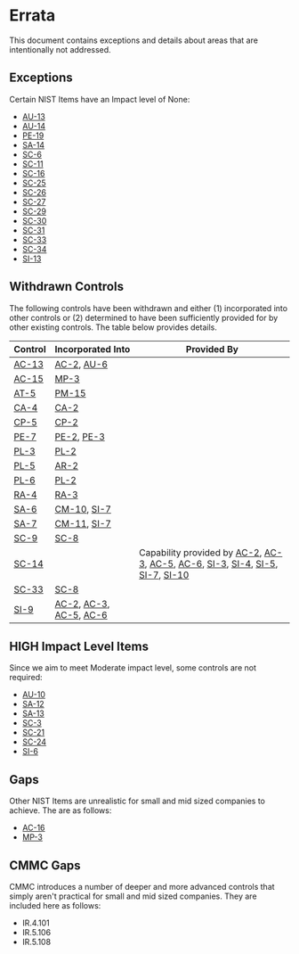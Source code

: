 # Errata

This document contains exceptions and details about areas that are intentionally not addressed.

## Exceptions

Certain NIST Items have an Impact level of None:

* [AU-13](https://nvd.nist.gov/800-53/Rev4/control/AU-13)
* [AU-14](https://nvd.nist.gov/800-53/Rev4/control/AU-14)
* [PE-19](https://nvd.nist.gov/800-53/Rev4/control/PE-19)
* [SA-14](https://nvd.nist.gov/800-53/Rev4/control/SA-14)
* [SC-6](https://nvd.nist.gov/800-53/Rev4/control/SC-6)
* [SC-11](https://nvd.nist.gov/800-53/Rev4/control/SC-11)
* [SC-16](https://nvd.nist.gov/800-53/Rev4/control/SC-16)
* [SC-25](https://nvd.nist.gov/800-53/Rev4/control/SC-25)
* [SC-26](https://nvd.nist.gov/800-53/Rev4/control/SC-26)
* [SC-27](https://nvd.nist.gov/800-53/Rev4/control/SC-27)
* [SC-29](https://nvd.nist.gov/800-53/Rev4/control/SC-29)
* [SC-30](https://nvd.nist.gov/800-53/Rev4/control/SC-30)
* [SC-31](https://nvd.nist.gov/800-53/Rev4/control/SC-31)
* [SC-33](https://nvd.nist.gov/800-53/Rev4/control/SC-33)
* [SC-34](https://nvd.nist.gov/800-53/Rev4/control/SC-34)
* [SI-13](https://nvd.nist.gov/800-53/Rev4/control/SI-13)

## Withdrawn Controls

The following controls have been withdrawn and either (1) incorporated into other controls or (2) determined to have
been sufficiently provided for by other existing controls. The table below provides details.

| Control |   Incorporated Into | Provided By |
|---------|-------------|------|
| [AC-13](https://nvd.nist.gov/800-53/Rev4/control/AC-13) | [AC-2](https://nvd.nist.gov/800-53/Rev4/control/AC-2), [AU-6](https://nvd.nist.gov/800-53/Rev4/control/AU-6)  | |
| [AC-15](https://nvd.nist.gov/800-53/Rev4/control/AC-15) | [MP-3](https://nvd.nist.gov/800-53/Rev4/control/MP-3)        | |
| [AT-5](https://nvd.nist.gov/800-53/Rev4/control/AT-5)   | [PM-15](https://nvd.nist.gov/800-53/Rev4/control/PM-15)       | |
| [CA-4](https://nvd.nist.gov/800-53/Rev4/control/CA-4)   | [CA-2](https://nvd.nist.gov/800-53/Rev4/control/CA-2)        | |
| [CP-5](https://nvd.nist.gov/800-53/Rev4/control/CP-5)   | [CP-2](https://nvd.nist.gov/800-53/Rev4/control/CP-2)        | |
| [PE-7](https://nvd.nist.gov/800-53/Rev4/control/PE-7)   | [PE-2](https://nvd.nist.gov/800-53/Rev4/control/PE-2), [PE-3](https://nvd.nist.gov/800-53/Rev4/control/PE-3)  | |
| [PL-3](https://nvd.nist.gov/800-53/Rev4/control/PL-3)   | [PL-2](https://nvd.nist.gov/800-53/Rev4/control/PL-2)        | |
| [PL-5](https://nvd.nist.gov/800-53/Rev4/control/PL-5)   | [AR-2](https://nvd.nist.gov/800-53/Rev4/control/AR-2)        | |
| [PL-6](https://nvd.nist.gov/800-53/Rev4/control/PL-6)   | [PL-2](https://nvd.nist.gov/800-53/Rev4/control/PL-2)        | |
| [RA-4](https://nvd.nist.gov/800-53/Rev4/control/RA-4)   | [RA-3](https://nvd.nist.gov/800-53/Rev4/control/RA-3)        | |
| [SA-6](https://nvd.nist.gov/800-53/Rev4/control/SA-6)   | [CM-10](https://nvd.nist.gov/800-53/Rev4/control/CM-10), [SI-7](https://nvd.nist.gov/800-53/Rev4/control/SI-7) | |
| [SA-7](https://nvd.nist.gov/800-53/Rev4/control/SA-7)   | [CM-11](https://nvd.nist.gov/800-53/Rev4/control/CM-11), [SI-7](https://nvd.nist.gov/800-53/Rev4/control/SI-7) | |
| [SC-9](https://nvd.nist.gov/800-53/Rev4/control/SC-9)   | [SC-8](https://nvd.nist.gov/800-53/Rev4/control/SC-8)        | |
| [SC-14](https://nvd.nist.gov/800-53/Rev4/control/SC-14) | | Capability provided by [AC-2](https://nvd.nist.gov/800-53/Rev4/control/AC-2), [AC-3](https://nvd.nist.gov/800-53/Rev4/control/AC-3), [AC-5](https://nvd.nist.gov/800-53/Rev4/control/AC-5), [AC-6](https://nvd.nist.gov/800-53/Rev4/control/AC-6), [SI-3](https://nvd.nist.gov/800-53/Rev4/control/SI-3), [SI-4](https://nvd.nist.gov/800-53/Rev4/control/SI-4), [SI-5](https://nvd.nist.gov/800-53/Rev4/control/SI-5), [SI-7](https://nvd.nist.gov/800-53/Rev4/control/SI-7), [SI-10](https://nvd.nist.gov/800-53/Rev4/control/SI-10) |
| [SC-33](https://nvd.nist.gov/800-53/Rev4/control/SC-33) | [SC-8](https://nvd.nist.gov/800-53/Rev4/control/SC-8)        | |
| [SI-9](https://nvd.nist.gov/800-53/Rev4/control/SI-9)   | [AC-2](https://nvd.nist.gov/800-53/Rev4/control/AC-2), [AC-3](https://nvd.nist.gov/800-53/Rev4/control/AC-3), [AC-5](https://nvd.nist.gov/800-53/Rev4/control/AC-5), [AC-6](https://nvd.nist.gov/800-53/Rev4/control/AC-6) | |

## HIGH Impact Level Items

Since we aim to meet Moderate impact level, some controls are not required:

* [AU-10](https://nvd.nist.gov/800-53/Rev4/control/AU-10)
* [SA-12](https://nvd.nist.gov/800-53/Rev4/control/SA-12)
* [SA-13](https://nvd.nist.gov/800-53/Rev4/control/SA-13)
* [SC-3](https://nvd.nist.gov/800-53/Rev4/control/SC-3)
* [SC-21](https://nvd.nist.gov/800-53/Rev4/control/SC-21)
* [SC-24](https://nvd.nist.gov/800-53/Rev4/control/SC-24)
* [SI-6](https://nvd.nist.gov/800-53/Rev4/control/SI-6)

## Gaps

Other NIST Items are unrealistic for small and mid sized companies to achieve.  The are as follows:

* [AC-16](https://nvd.nist.gov/800-53/Rev4/control/AC-16)
* [MP-3](https://nvd.nist.gov/800-53/Rev4/control/MP-3)

## CMMC Gaps

CMMC introduces a number of deeper and more advanced controls that simply aren't practical for small and mid sized companies.  They are included here as follows: 

* IR.4.101
* IR.5.106
* IR.5.108

